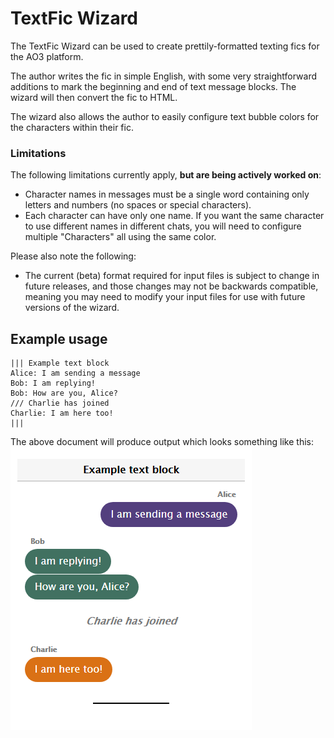 # TextFic Wizard
The TextFic Wizard can be used to create prettily-formatted texting fics for the 
AO3 platform.  
  
The author writes the fic in simple English, with some very straightforward 
additions to mark the beginning and end of text message blocks. The wizard will
then convert the fic to HTML.  

The wizard also allows the author to easily configure text bubble colors for the 
characters within their fic.

### Limitations
The following limitations currently apply, **but are being actively worked on**:
* Character names in messages must be a single word containing only letters and 
numbers (no spaces or special characters).
* Each character can have only one name. If you want the same character to use 
different names in different chats, you will need to configure multiple 
"Characters" all using the same color.

Please also note the following:
* The current (beta) format required for input files is subject to change in 
future releases, and those changes may not be backwards compatible, meaning you 
may need to modify your input files for use with future versions of the wizard.

## Example usage
    ||| Example text block
    Alice: I am sending a message
    Bob: I am replying!
    Bob: How are you, Alice?
    /// Charlie has joined
    Charlie: I am here too!
    |||
  

The above document will produce output which looks something like this:
![Example image](example.png)
